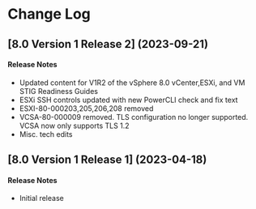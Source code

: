 # Change Log

## [8.0 Version 1 Release 2] (2023-09-21)

#### Release Notes
- Updated content for V1R2 of the vSphere 8.0 vCenter,ESXi, and VM STIG Readiness Guides
- ESXi SSH controls updated with new PowerCLI check and fix text
- ESXI-80-000203,205,206,208 removed
- VCSA-80-000009 removed. TLS configuration no longer supported. VCSA now only supports TLS 1.2
- Misc. tech edits

## [8.0 Version 1 Release 1] (2023-04-18)

#### Release Notes
- Initial release
